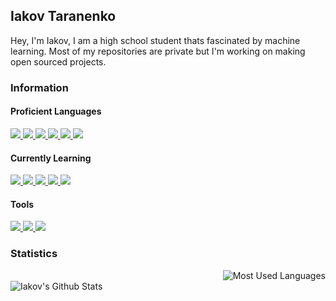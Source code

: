 ## Iakov Taranenko
Hey, I'm Iakov, I am a high school student thats fascinated by machine learning. Most of my repositories are private but I'm working on making open sourced projects.


### Information
#### Proficient Languages
<a href="https://github.com/IakovTaranenko/IakovTaranenko/blob/main/README.md"> <img src="https://img.shields.io/badge/Python-3776AB?style=for-the-badge&logo=python&logoColor=white"/> </a>
<a href="https://github.com/IakovTaranenko/IakovTaranenko/blob/main/README.md"> <img src="https://img.shields.io/badge/javascript-F7DF1E?style=for-the-badge&logo=javascript&logoColor=white"/> </a>
<a href="https://github.com/IakovTaranenko/IakovTaranenko/blob/main/README.md"> <img src="https://img.shields.io/badge/C%23-239120?style=for-the-badge&logo=c-sharp&logoColor=white"/> </a>
<a href="https://github.com/IakovTaranenko/IakovTaranenko/blob/main/README.md"> <img src="https://img.shields.io/badge/lua-2C2D72?style=for-the-badge&logo=lua&logoColor=white"/> </a>
<a href="https://github.com/IakovTaranenko/IakovTaranenko/blob/main/README.md"> <img src="https://img.shields.io/badge/-git-F05032?style=for-the-badge&logo=git&logoColor=white"/> </a>
<a href="https://github.com/IakovTaranenko/IakovTaranenko/blob/main/README.md"> <img src="https://img.shields.io/badge/-npm-CB3837?style=for-the-badge&logo=npm&logoColor=white"/> </a>

#### Currently Learning 
<a href="https://github.com/IakovTaranenko/IakovTaranenko/blob/main/README.md"> <img src="https://img.shields.io/badge/C%2B%2B-00599C?style=for-the-badge&logo=c%2B%2B&logoColor=white"/> </a>
<a href="https://github.com/IakovTaranenko/IakovTaranenko/blob/main/README.md"> <img src="https://img.shields.io/badge/java-007396?style=for-the-badge&logo=java&logoColor=white"/> </a>
<a href="https://github.com/IakovTaranenko/IakovTaranenko/blob/main/README.md"> <img src="https://img.shields.io/badge/-Node.js-339933?style=for-the-badge&logo=node.js&logoColor=white"/> </a>
<a href="https://github.com/IakovTaranenko/IakovTaranenko/blob/main/README.md"> <img src="https://img.shields.io/badge/-ReactJs-61DAFB?style=for-the-badge&logo=react&logoColor=white"/> </a>
<a href="https://github.com/IakovTaranenko/IakovTaranenko/blob/main/README.md"> <img src="https://img.shields.io/badge/.NET-5C2D91?style=for-the-badge&logo=.net&logoColor=white"/> </a>

#### Tools 
<a href="https://github.com/IakovTaranenko/IakovTaranenko/blob/main/README.md"> <img src="https://img.shields.io/badge/Microsoft_Azure-0089D6?style=for-the-badge&logo=microsoft-azure&logoColor=white"/> </a>
<a href="https://github.com/IakovTaranenko/IakovTaranenko/blob/main/README.md"> <img src="https://img.shields.io/badge/Heroku-430098?style=for-the-badge&logo=heroku&logoColor=white"/> </a>
<a href="https://github.com/IakovTaranenko/IakovTaranenko/blob/main/README.md"> <img src="https://img.shields.io/badge/Unity-000000?style=for-the-badge&logo=unity&logoColor=white"/> </a>

### Statistics
<a href="https://github.com/IakovTaranenko/IakovTaranenko/blob/main/README.md"><img style="float: right;" alt="Most Used Languages" src="https://github-readme-stats.vercel.app/api/top-langs/?username=IakovTaranenko&layout=compact&hide_border=true&theme=dark" /> </a> <br>
<a href="https://github.com/IakovTaranenko/IakovTaranenko/blob/main/README.md"><img align="Left" alt="Iakov's Github Stats" src="https://github-readme-stats.vercel.app/api?username=IakovTaranenko&show_icons=true&hide_border=true&theme=dark" />
